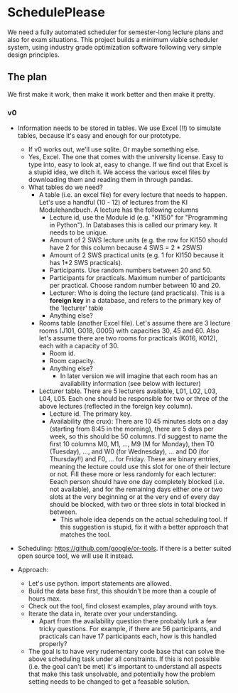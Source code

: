 # SchedulePlease

We need a fully automated scheduler for semester-long lecture plans and also for exam situations. This project builds a minimum viable scheduler system, using industry grade optimization software following very simple design principles.

## The plan

We first make it work, then make it work better and then make it pretty.

### v0

* Information needs to be stored in tables. We use Excel (!!) to simulate tables, because it's easy and enough for our prototype.
  * If v0 works out, we'll use sqlite. Or maybe something else.
  * Yes, Excel. The one that comes with the university license. Easy to type into, easy to look at, easy to change. If we find out that Excel is a stupid idea, we ditch it. We access the various excel files by downloading them and reading them in through pandas.
  * What tables do we need?
    * A table (i.e. an excel file) for every lecture that needs to happen. Let's use a handful (10 - 12) of lectures from the KI Modulehandbuch. A lecture has the following columns
      * Lecture id, use the Module id (e.g. "KI150" for "Programming in Python"). In Databases this is called our primary key. It needs to be unique.
      * Amount of 2 SWS lecture units (e.g. the row for KI150 should have 2 for this column because 4 SWS = 2 * 2SWS)
      * Amount of 2 SWS practical units (e.g. 1 for KI150 because it has 1*2 SWS practicals).
      * Participants. Use random numbers between 20 and 50.
      * Participants for practicals. Maximum number of participants per practical. Choose random number between 10 and 20.
      * Lecturer: Who is doing the lecture (and practicals). This is a **foreign key** in a database, and refers to the primary key of the 'lecturer' table
      * Anything else?
    * Rooms table (another Excel file). Let's assume there are 3 lecture rooms (J101, G018, G005) with capacities 30, 45 and 60. Also let's assume there are two rooms for practicals (K016, K012), each with a capacity of 30.
      * Room id.
      * Room capacity.
      * Anything else?
        * In later version we will imagine that each room has an availability information (see below with lecturer)
    * Lecturer table. There are 5 lecturers available, L01, L02, L03, L04, L05. Each one  should be responsible for two or three of the above lectures (reflected in the foreign key column).
      * Lecture id. The primary key.
      * Availability (the crux): There are 10 45 minutes slots on a day (starting from 8:45 in the morning), there are 5 days per week, so this should be 50 columns. I'd suggest to name the first 10 columns M0, M1, ..., M9 (M for Monday), then T0 (Tuesday), ..., and W0 (for Wednesday), ... and D0 (for Thursday!!) and F0, ... for Friday. These are binary entries, meaning the lecture could use this slot for one of their lecture or not. Fill these more or less randomly for each lecturer: Eeach person should have one day completely blocked (i.e. not available), and for the remaining days either one or two slots at the very beginning or at the very end of every day should be blocked, with two or three slots in total blocked in between.
        * This whole idea depends on the actual scheduling tool. If this suggestion is stupid, fix it with a better approach that matches the tool.

* Scheduling: https://github.com/google/or-tools. If there is a better suited open source tool, we will use it instead.

* Approach:
  * Let's use python. import statements are allowed.
  * Build the data base first, this shouldn't be more than a couple of hours max.
  * Check out the tool, find closest examples, play around with toys.
  * Iterate the data in, iterate over your understanding.
    * Apart from the availability question there probably lurk a few tricky questions. For example, if there are 56 participants, and practicals can have 17 participants each, how is this handled properly?
  * The goal is to have very rudementary code base that can solve the above scheduling task under all constraints. If this is not possible (i.e. the goal can't be met) it's important to understand all aspects that make this task unsolvable, and potentially how the problem setting needs to be changed to get a feasable solution.
